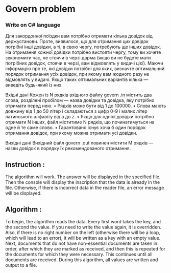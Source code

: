 # Govern problem

### Write on C# language

Для закордонної поїздки вам потрiбно отримати кiлька довiдок вiд держустанови.
Проте, виявилося, що для отримання цих довiдок потрiбнi iншi довiдки, а тi, в свою
чергу, потребують ще iнших довiдок.
На отримання кожної довiдки потрiбно вистояти чергу, тому ви хочете зекономити
час, не стоячи в черзi дарма (якщо ви не будете мати потрiбних довiдок, стоячи в
черзi, вам вiдмовлять у видачi цiєї).
Маючи iнформацiю про те, якi довiдки потрiбнi для яких, визначте оптимальний
порядок отримання усiх довiдок, при якому вам жодного разу не вiдмовлять у
видачi. Якщо таких оптимальних варiантiв кiлька — виведiть будь-який iз них.

Вхiднi данi
Кожен iз N рядкiв вхiдного файлу govern .in мiстить два слова, роздiленi пробiлом
— назва довiдки та довiдка, яку потрiбно отримати перед нею.
• Рядкiв може бути вiд 1 до 100000.
• Слова мають довжину вiд 1 до 50 лiтер i складаються з цифр 0-9 i малих лiтер
латинського алфавiту вiд a до z.
• Якщо для однiєї довiдки потрiбно отримати N iнших, файл мiститиме N рядкiв,
що починатимуться на одне й те саме слово.
• Гарантовано iснує хоча б один порядок отримання довiдок, при якому можна
отримати усi довiдки.

Вихiднi данi
Вихiдний файл govern .out повинен мiстити M рядкiв — назви довiдок в порядку їх
рекомендованого отримання.

## Instruction :

The algorithm will work.
The answer will be displayed in the specified file.
Then the console will display the inscription that the data is already in the file.
Otherwise, if there is incorrect data in the reader file, an error message will be displayed.

## Algorithm :

To begin, the algorithm reads the data.
Every first word takes the key, and the second the value.
If you need to write the value again, it is overridden.
Also, if there is no right number on the left (otherwise there will be a loop, which will lead to an error), it will be written as a key with an empty value.
Next, documents that do not have non-essential documents are taken in order, after which they are marked as received, and then this is repeated for the documents for which they were necessary.
This continues until all documents are received.
During this algorithm, all values are written and output to a file.